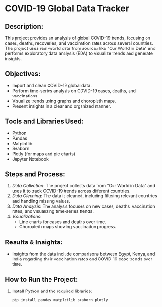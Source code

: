 # COVID-19 Global Data Tracker

## Description:
This project provides an analysis of global COVID-19 trends, focusing on cases, deaths, recoveries, and vaccination rates across several countries. The project uses real-world data from sources like "Our World in Data" and performs exploratory data analysis (EDA) to visualize trends and generate insights.

## Objectives:
- Import and clean COVID-19 global data.
- Perform time-series analysis on COVID-19 cases, deaths, and vaccinations.
- Visualize trends using graphs and choropleth maps.
- Present insights in a clear and organized manner.

## Tools and Libraries Used:
- Python
- Pandas
- Matplotlib
- Seaborn
- Plotly (for maps and pie charts)
- Jupyter Notebook

## Steps and Process:
1. *Data Collection*: The project collects data from "Our World in Data" and uses it to track COVID-19 trends across different countries.
2. *Data Cleaning*: The data is cleaned, including filtering relevant countries and handling missing values.
3. *Data Analysis*: The analysis focuses on new cases, deaths, vaccination rates, and visualizing time-series trends.
4. *Visualizations*:  
   - Line charts for cases and deaths over time.  
   - Choropleth maps showing vaccination progress.

## Results & Insights:
- Insights from the data include comparisons between Egypt, Kenya, and India regarding their vaccination rates and COVID-19 case trends over time.

## How to Run the Project:
1. Install Python and the required libraries:  
   ```bash
   pip install pandas matplotlib seaborn plotly
